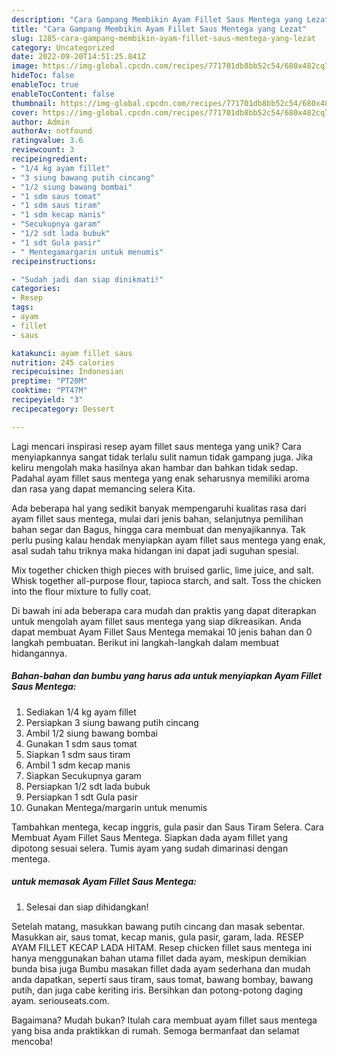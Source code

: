 ```yaml
---
description: "Cara Gampang Membikin Ayam Fillet Saus Mentega yang Lezat"
title: "Cara Gampang Membikin Ayam Fillet Saus Mentega yang Lezat"
slug: 1285-cara-gampang-membikin-ayam-fillet-saus-mentega-yang-lezat
category: Uncategorized
date: 2022-09-20T14:51:25.841Z
image: https://img-global.cpcdn.com/recipes/771701db8bb52c54/680x482cq70/ayam-fillet-saus-mentega-foto-resep-utama.jpg
hideToc: false
enableToc: true
enableTocContent: false
thumbnail: https://img-global.cpcdn.com/recipes/771701db8bb52c54/680x482cq70/ayam-fillet-saus-mentega-foto-resep-utama.jpg
cover: https://img-global.cpcdn.com/recipes/771701db8bb52c54/680x482cq70/ayam-fillet-saus-mentega-foto-resep-utama.jpg
author: Admin
authorAv: notfound
ratingvalue: 3.6
reviewcount: 3
recipeingredient:
- "1/4 kg ayam fillet"
- "3 siung bawang putih cincang"
- "1/2 siung bawang bombai"
- "1 sdm saus tomat"
- "1 sdm saus tiram"
- "1 sdm kecap manis"
- "Secukupnya garam"
- "1/2 sdt lada bubuk"
- "1 sdt Gula pasir"
- " Mentegamargarin untuk menumis"
recipeinstructions:

- "Sudah jadi dan siap dinikmati!"
categories:
- Resep
tags:
- ayam
- fillet
- saus

katakunci: ayam fillet saus 
nutrition: 245 calories
recipecuisine: Indonesian
preptime: "PT20M"
cooktime: "PT47M"
recipeyield: "3"
recipecategory: Dessert

---
```





Lagi mencari inspirasi resep ayam fillet saus mentega yang unik? Cara menyiapkannya sangat tidak terlalu sulit namun tidak gampang juga. Jika keliru mengolah maka hasilnya akan hambar dan bahkan tidak sedap. Padahal ayam fillet saus mentega yang enak seharusnya memiliki aroma dan rasa yang dapat memancing selera Kita.





Ada beberapa hal yang sedikit banyak mempengaruhi kualitas rasa dari ayam fillet saus mentega, mulai dari jenis bahan, selanjutnya pemilihan bahan segar dan Bagus, hingga cara membuat dan menyajikannya. Tak perlu pusing kalau hendak menyiapkan ayam fillet saus mentega yang enak,      asal sudah tahu triknya maka hidangan ini dapat jadi suguhan spesial.














Mix together chicken thigh pieces with bruised garlic, lime juice, and salt. Whisk together all-purpose flour, tapioca starch, and salt. Toss the chicken into the flour mixture to fully coat.






Di bawah ini ada beberapa cara mudah dan praktis yang dapat diterapkan untuk mengolah ayam fillet saus mentega yang siap dikreasikan. Anda dapat membuat Ayam Fillet Saus Mentega memakai 10 jenis bahan dan 0 langkah pembuatan. Berikut ini langkah-langkah dalam membuat hidangannya.

<!--inarticleads1-->

##### Bahan-bahan dan bumbu yang harus ada untuk menyiapkan Ayam Fillet Saus Mentega:

1. Sediakan 1/4 kg ayam fillet
1. Persiapkan 3 siung bawang putih cincang
1. Ambil 1/2 siung bawang bombai
1. Gunakan 1 sdm saus tomat
1. Siapkan 1 sdm saus tiram
1. Ambil 1 sdm kecap manis
1. Siapkan Secukupnya garam
1. Persiapkan 1/2 sdt lada bubuk
1. Persiapkan 1 sdt Gula pasir
1. Gunakan  Mentega/margarin untuk menumis


Tambahkan mentega, kecap inggris, gula pasir dan Saus Tiram Selera. Cara Membuat Ayam Fillet Saus Mentega. Siapkan dada ayam fillet yang dipotong sesuai selera. Tumis ayam yang sudah dimarinasi dengan mentega. 

<!--inarticleads2-->

#####  untuk memasak Ayam Fillet Saus Mentega:


1. Selesai dan siap dihidangkan!

Setelah matang, masukkan bawang putih cincang dan masak sebentar. Masukkan air, saus tomat, kecap manis, gula pasir, garam, lada. RESEP AYAM FILLET KECAP LADA HITAM. Resep chicken fillet saus mentega ini hanya menggunakan bahan utama fillet dada ayam, meskipun demikian bunda bisa juga Bumbu masakan fillet dada ayam sederhana dan mudah anda dapatkan, seperti saus tiram, saus tomat, bawang bombay, bawang putih, dan juga cabe keriting iris. Bersihkan dan potong-potong daging ayam. seriouseats.com. 

Bagaimana? Mudah bukan? Itulah cara membuat ayam fillet saus mentega yang bisa anda praktikkan di rumah. Semoga bermanfaat dan selamat mencoba!
